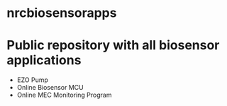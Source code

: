 # nrcbiosensorapps

# Public repository with all biosensor applications
- EZO Pump
- Online Biosensor MCU
- Online MEC Monitoring Program
